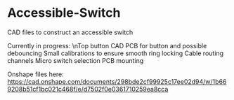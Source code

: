 # Accessible-Switch
CAD files to construct an accessible switch

Currently in progress:
\nTop button CAD
PCB for button and possible debouncing
Small calibrations to ensure smooth ring locking
Cable routing channels
Micro switch selection
PCB mounting

Onshape files here: https://cad.onshape.com/documents/298bde2cf99925c17ee02d94/w/1b669208b51cf1bc021c468f/e/d7502f0e0361710259ea8cca 

